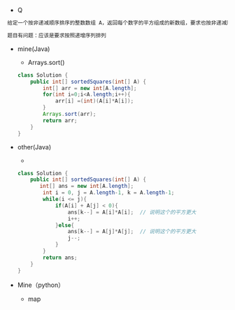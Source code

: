 - Q

```markdown
给定一个按非递减顺序排序的整数数组 A，返回每个数字的平方组成的新数组，要求也按非递减顺序排序。

题目有问题：应该是要求按照递增序列排列
```



- mine(Java)

  - Arrays.sort()

  ```java
  class Solution {
      public int[] sortedSquares(int[] A) {
          int[] arr = new int[A.length];
          for(int i=0;i<A.length;i++){
              arr[i] =(int)(A[i]*A[i]);
          }
          Arrays.sort(arr); 
          return arr;
      }
  }
  ```

  



- other(Java)   

  - 

  ```java
  class Solution {
      public int[] sortedSquares(int[] A) {
         int[] ans = new int[A.length];
          int i = 0, j = A.length-1, k = A.length-1;
          while(i <= j){
              if(A[i] + A[j] < 0){
                  ans[k--] = A[i]*A[i];  // 说明这个的平方更大
                  i++;
              }else{
                  ans[k--] = A[j]*A[j];  // 说明这个的平方更大
                  j--;
              }
          }
          return ans;
      }
  }
  ```

  



- Mine（python）

  - map

  ```python
  
  ```